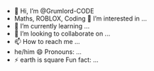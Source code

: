 - 👋 Hi, I’m @Grumlord-CODE
- Maths, ROBLOX, Coding 👀 I’m interested in ...
- 🌱 I’m currently learning ...
- 💞️ I’m looking to collaborate on ...
- 📫 How to reach me ...
- he/him 😄 Pronouns: ...
- ⚡ earth is square Fun fact: ...

<!---
Grumlord-CODE/Grumlord-CODE is a ✨ special ✨ repository because its `README.md` (this file) appears on your GitHub profile.
You can click the Preview link to take a look at your changes.
--->
